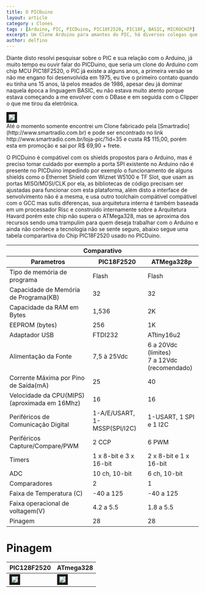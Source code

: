 ```yaml
---
title: O PICDuino
layout: article
category : Clones
tags : [Arduino, PIC, PICDuino, PIC18F2520, PIC18F, BASIC, MICROCHIP]
excerpt: Um Clone Arduino para amantes do PIC, há diversos colegas que falam que preferem o PIC, ainda não tive um argumento que justifique a escolha pelo PIC em relação ao ATMega, nem o contrário, acho que ambos tem suas vantagens.
author: delfino
---
```


Diante disto resolvi pesquisar sobre o PIC e sua relação com o Arduino, já muito tempo eu ouvir falar do PICDuino, 
que seria um clone do Arduino com chip MCU PIC18F2520, o PIC já existe a alguns anos, a primeira versão se não me 
engano foi desenvolvida em 1975, eu tive o primeiro contato quando eu tinha uns 15 anos, lá pelos meados de 1986, 
apesar deu já dominar naquela época a linguagem BASIC, eu não estava muito atento porque estava começando a me 
envolver com o DBase e em seguida com o Clipper o que me tirou da eletrônica.

<div class="imageBox" id="left">
<a rel="lightbox" title="PICDuino - PIC18F2520" href="/images/clones/PICDuino.jpg">
<img src="/images/clones/PICDuino-thumb.jpg"  border="6" />
</a>
</div>
Até o momento somente encontrei um Clone fabricado pela [Smartradio](http://www.smartradio.com.br) e pode ser 
encontrado no link http://www.smartradio.com.br/loja-pic/?id=35 e custa R$ 115,00, porém esta em promoção e sai 
por R$ 69,90 + frete.

O PICDuino é compátivel com os shields propostos para o Arduino, mas é preciso tomar cuidado por exemplo a porta
SPI existente no Arduino não é presente no PICDuino impedindo por exemplo o funcionamento de alguns shields como
o Ethernet Shield com Wiznet W5100 e TF Slot, que usam as portas MISO/MOSI/CLK por ela, as bibliotecas de código 
precisam ser ajustadas para funcionar com esta plataforma, além disto a interface de senvolvimento não é a mesma, 
e usa outro toolchain compátivel compátivel com o GCC mas sutis diferenças, sua arquitetura interna é também 
baseada em um processador Risc e construido internamente sobre a Arquitetura Havard porém este chip não supera o 
ATMega328, mas se aproxima dos recursos sendo uma trampulim para quem deseja trabalhar com o Arduino e ainda não 
conhece a tecnologia  não se sente seguro, abaixo segue uma tabela comparartiva do Chip PIC18F2520 usado no 
PICDuino.

<table>
<thead>
<tr>
<th colspan="3">Comparativo</th>
</tr>
<tr>
<th>Parametros</th><th>PIC18F2520</th><th>ATMega328p</th>
</tr>
</thead>
<tbody>
<tr>
<td>Tipo de memória de programa</td><td>Flash</td><td>Flash</td>
</tr>
<tr>
<td>Capacidade de Memória de Programa(KB)</td><td>32</td><td>32</td>
</tr>
<tr>
<td>Capacidade da RAM em Bytes</td><td>1,536</td><td>2K</td>
</tr>
<tr>
<td>EEPROM (bytes)</td><td>256</td><td>1K</td>
</tr>
<tr>
<td>Adaptador USB</td><td>FTDI232</td><td>ATtiny16u2</td>
</tr>
<tr>
<td>Alimentação da Fonte</td><td>7,5 à 25Vdc</td>
<td>6 a 20Vdc (limites) <br> 7 a 12Vdc (recomendado)</td>
</tr>
<tr>
<td>Corrente Máxima por Pino de Saída(mA)</td><td>25</td><td>40</td>
</tr>
<tr>
<td>Velocidade da CPU(MIPS) (aproximada em 16Mhz)</td><td>16</td><td>16</td>
</tr>
<tr>
<td>Periféricos de Comunicação Digital</td><td>1-A/E/USART, 1-MSSP(SPI/I2C)</td><td>1-USART, 1 SPI e 1 I2C</td>
</tr>
<tr>
<td>Periféricos Capture/Compare/PWM</td><td>2 CCP</td><td>6 PWM</td>
</tr>
<tr>
<td>Timers</td><td>1 x 8-bit e 3 x 16-bit</td><td>2 x 8-bit e 1 x 16-bit</td>
</tr>
<tr>
<td>ADC</td><td>10 ch, 10-bit</td><td>6 ch, 10-bit</td>
</tr>
<tr>
<td>Comparadores</td><td>2</td><td>1</td>
</tr>
<tr>
<td>Faixa de Temperatura (C)</td><td>-40 a 125</td><td>-40 a 125</td>
</tr>
<tr>
<td>Faixa operacional de voltagem(V)</td><td>4.2 a 5.5</td><td>1.8 a 5.5</td>
</tr>
<tr>
<td>Pinagem</td><td>28</td><td>28</td>
</tr>
</tbody>
</table>

# Pinagem

<table>
<thead><tr><th>PIC128F2520</th><th>ATmega328</th></tr></thead>
<tbody>
<tr><td>
<a rel="lightbox" title="PIC18F2520" href="/images/componentes/atmega328-pinagem.jpg">
<img src="/images/componentes/atmega328-pinagem.jpg"  border="6" />
</a>
</td>
<td>
<a rel="lightbox" title="PIC18F2520" href="/images/componentes/pic18F2x20-pinagem.jpg">
<img src="/images/componentes/pic18F2x20-pinagem.jpg"  border="6" />
</a>
</td>
</tr>
</tbody>
</table>

